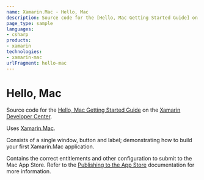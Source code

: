 ```yaml
---
name: Xamarin.Mac - Hello, Mac
description: Source code for the [Hello, Mac Getting Started Guide] on the [Xamarin Developer Center]. Uses [Xamarin.Mac]. Consists of a single window, button...
page_type: sample
languages:
- csharp
products:
- xamarin
technologies:
- xamarin-mac
urlFragment: hello-mac
---
```

# Hello, Mac

Source code for the [Hello, Mac Getting Started Guide] on the [Xamarin Developer Center].

Uses [Xamarin.Mac].

Consists of a single window, button and label; demonstrating how to build your first Xamarin.Mac application. 

Contains the correct entitlements and other configuration to submit to the Mac App Store. Refer to the [Publishing to the App Store] documentation for more information.


[Hello, Mac Getting Started Guide]:http://docs.xamarin.com/Mac/Guides/Getting_Started/Hello%2C_Mac
[Xamarin Developer Center]:http://docs.xamarin.com
[Xamarin.Mac]:http://xamarin.com
[Publishing to the App Store]:http://docs.xamarin.com/Mac/Guides/Deployment%2C_Testing%2C_and_Metrics/Publishing_to_the_App_Store